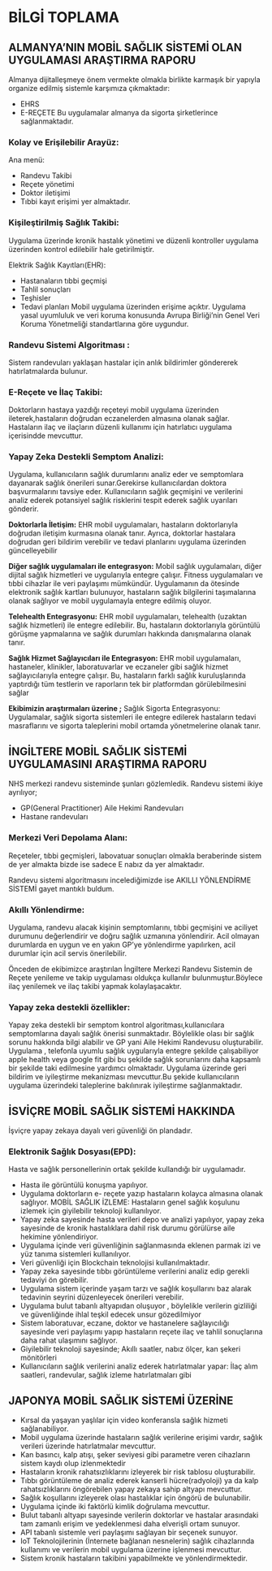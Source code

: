 # BİLGİ TOPLAMA


## ALMANYA’NIN MOBİL SAĞLIK SİSTEMİ OLAN  UYGULAMASI ARAŞTIRMA RAPORU

Almanya dijitalleşmeye önem vermekte olmakla birlikte karmaşık bir yapıyla organize edilmiş sistemle karşımıza çıkmaktadır:
* EHRS 
* E-REÇETE
Bu uygulamalar almanya da sigorta şirketlerince sağlanmaktadır.

### Kolay ve Erişilebilir Arayüz:

Ana menü:
* Randevu Takibi 
* Reçete yönetimi
* Doktor iletişimi 
* Tıbbi kayıt erişimi 
 yer almaktadır.

### Kişileştirilmiş Sağlık Takibi:

Uygulama üzerinde kronik hastalık yönetimi ve düzenli kontroller uygulama üzerinden kontrol edilebilir hale getirilmiştir.

Elektrik Sağlık Kayıtları(EHR):
* Hastanaların tıbbi geçmişi
* Tahlil sonuçları 
* Teşhisler
* Tedavi planları 
Mobil uygulama üzerinden erişime açıktır.
Uygulama yasal uyumluluk ve veri koruma konusunda Avrupa Birliği’nin Genel Veri Koruma Yönetmeliği standartlarına göre uygundur.

### Randevu Sistemi Algoritması :

Sistem randevuları yaklaşan hastalar için anlık bildirimler göndererek hatırlatmalarda bulunur.

### E-Reçete ve İlaç Takibi:
Doktorların  hastaya yazdığı reçeteyi mobil uygulama üzerinden ileterek,hastaların doğrudan eczanelerden almasına olanak sağlar.
 Hastaların ilaç ve ilaçların düzenli kullanımı için hatırlatıcı uygulama içerisindde mevcuttur.

### Yapay Zeka Destekli Semptom Analizi:
Uygulama, kullanıcıların sağlık durumlarını analiz eder ve semptomlara dayanarak sağlık önerileri sunar.Gerekirse kullanıcılardan doktora başvurmalarını tavsiye eder.
Kullanıcıların sağlık geçmişini ve verilerini analiz ederek potansiyel sağlık risklerini tespit ederek sağlık uyarıları gönderir.

 **Doktorlarla İletişim:** EHR mobil uygulamaları, hastaların doktorlarıyla doğrudan iletişim kurmasına olanak tanır. Ayrıca, doktorlar hastalara doğrudan geri bildirim verebilir ve tedavi planlarını uygulama üzerinden güncelleyebilir

**Diğer sağlık uygulamaları ile entegrasyon:**
Mobil sağlık uygulamaları, diğer dijital sağlık hizmetleri ve uygularıyla entegre çalışır. Fitness uygulamaları ve tıbbi cihazlar ile veri paylaşımı mümkündür.
Uygulamanın da ötesinde elektronik sağlık kartları bulunuyor, hastaların sağlık bilgilerini taşımalarına olanak sağlıyor ve mobil uygulamayla entegre edilmiş oluyor.

**Telehealth Entegrasyonu:** EHR mobil uygulamaları, telehealth (uzaktan sağlık hizmetleri) ile entegre edilebilir. Bu, hastaların doktorlarıyla görüntülü görüşme yapmalarına ve sağlık durumları hakkında danışmalarına olanak tanır.


**Sağlık Hizmet Sağlayıcıları ile Entegrasyon:** EHR mobil uygulamaları, hastaneler, klinikler, laboratuvarlar ve eczaneler gibi sağlık hizmet sağlayıcılarıyla entegre çalışır. Bu, hastaların farklı sağlık kuruluşlarında yaptırdığı tüm testlerin ve raporların tek bir platformdan görülebilmesini sağlar

**Ekibimizin araştırmaları üzerine ;**
Sağlık Sigorta Entegrasyonu: Uygulamalar, sağlık sigorta sistemleri ile entegre edilerek hastaların tedavi masraflarını ve sigorta taleplerini mobil ortamda yönetmelerine olanak tanır.

## İNGİLTERE MOBİL SAĞLIK SİSTEMİ UYGULAMASINI ARAŞTIRMA RAPORU

NHS merkezi randevu sisteminde şunları gözlemledik. 
Randevu sistemi ikiye ayrılıyor;
* GP(General Practitioner) Aile Hekimi Randevuları
* Hastane randevuları

### Merkezi Veri Depolama Alanı: 
Reçeteler, tıbbi geçmişleri, labovatuar sonuçları olmakla beraberinde sistem de yer almakta bizde ise sadece E nabız da yer almaktadır.

Randevu sistemi algoritmasını incelediğimizde ise AKILLI YÖNLENDİRME SİSTEMİ gayet mantıklı buldum.

### Akıllı Yönlendirme: 
Uygulama, randevu alacak kişinin semptomlarını, tıbbi geçmişini ve aciliyet durumunu değerlendirir ve doğru sağlık uzmanına yönlendirir. Acil olmayan durumlarda en uygun ve en yakın GP’ye yönlendirme yapılırken, acil durumlar için acil servis önerilebilir.

Önceden de ekibimizce araştırılan İngiltere Merkezi Randevu Sistemin de Reçete yenileme ve takip uygulaması oldukça kullanılır bulunmuştur.Böylece ilaç yenilemek ve ilaç takibi yapmak kolaylaşacaktır.

### Yapay zeka destekli özellikler:

Yapay zeka destekli bir semptom kontrol algoritması,kullanıcılara semptomlarına dayalı sağlık önerisi sunmaktadır.
Böylelikle olası bir sağlık sorunu hakkında bilgi alabilir ve GP yani Aile Hekimi Randevusu oluşturabilir.
Uygulama , telefonla uyumlu sağlık uygularıyla entegre şekilde çalışabiliyor apple health veya google fit gibi bu şekilde sağlık sorunlarını daha kapsamlı bir şekilde taki edilmesine yardımcı olmaktadır.
Uygulama üzerinde geri bildirim ve iyileştirme mekanizması mevcuttur.Bu şekide kullanıcıların uygulama üzerindeki taleplerine bakılınırak iyileştirme sağlanmaktadır.

## İSVİÇRE MOBİL SAĞLIK SİSTEMİ HAKKINDA
İşviçre yapay zekaya dayalı veri güvenliği ön plandadır.

### Elektronik Sağlık Dosyası(EPD): 
Hasta ve sağlık personellerinin ortak şekilde kullandığı bir uygulamadır.

* Hasta ile görüntülü konuşma yapılıyor.
* Uygulama doktorların e- reçete yazıp hastaların kolayca almasına olanak sağlıyor.
MOBİL SAĞLIK İZLEME:
Hastaların genel sağlık koşulunu izlemek için giyilebilir teknoloji kullanılıyor.
* Yapay zeka sayesinde hasta verileri depo ve analizi yapılıyor, yapay zeka sayesinde de kronik hastalıklara dahil risk durumu görülürse aile hekimine yönlendiriyor.
* Uygulama içinde veri güvenliğinin sağlanmasında eklenen parmak izi ve yüz tanıma sistemleri kullanılıyor.
* Veri güvenliği için Blockchain teknolojisi kullanılmaktadır.
* Yapay zeka sayesinde tıbbı görüntüleme verilerini analiz edip gerekli tedaviyi ön görebilir.
* Uygulama sistem içerinde yaşam tarzı ve sağlık koşullarını baz alarak tedavinin seyrini düzenleyecek önerileri verebilir.
* Uygulama bulut tabanlı altyapıdan oluşuyor , böylelikle verilerin gizliliği ve güvenliğinde ihlal teşkil edecek unsur gözedilmiyor
* Sistem laboratuvar, eczane, doktor ve hastanelere sağlayıcılığı sayesinde veri paylaşımı yapıp hastaların reçete ilaç ve tahlil sonuçlarına daha rahat ulaşımını sağlıyor.
* Giyilebilir teknoloji sayesinde; Akıllı saatler, nabız ölçer, kan şekeri mönitörleri
* Kullanıcıların sağlık verilerini analiz ederek hatırlatmalar yapar: İlaç alım saatleri, randevular, sağlık izleme hatırlatmaları gibi

## JAPONYA MOBİL SAĞLIK SİSTEMİ ÜZERİNE
* Kırsal da yaşayan yaşlılar için video konferansla sağlık hizmeti sağlanabiliyor.
* Mobil uygulama üzerinde hastaların sağlık verilerine erişimi vardır, sağlık verileri üzerinde hatırlatmalar mevcuttur.
* Kan basıncı, kalp atışı, şeker seviyesi gibi parametre veren cihazların sistem kaydı olup izlenmektedir
* Hastaların kronik rahatsızlıklarını izleyerek bir risk tablosu oluşturabilir.
* Tıbbı görüntüleme de analiz ederek kanserli hücre(radyoloji) ya da kalp rahatsızlıklarını öngörebilen yapay zekaya sahip altyapı mevcuttur.
* Sağlık koşullarını izleyerek olası hastalıklar için öngörü de bulunabilir.
* Uygulama içinde iki faktörlü kimlik doğrulama mevcuttur.
* Bulut tabanlı altyapı sayesinde verilerin doktorlar ve hastalar arasındaki tam zamanlı erişim ve yedeklenmesi daha elverişli ortam sunuyor.
* API tabanlı sistemle veri paylaşımı sağlayan bir seçenek sunuyor.
* IoT Teknolojilerinin (İnternete bağlanan nesnelerin) sağlık cihazlarında kullanımı ve verilerin mobil uygulama üzerine işlenmesi mevcuttur.
* Sistem kronik hastaların takibini yapabilmekte ve yönlendirmektedir.


